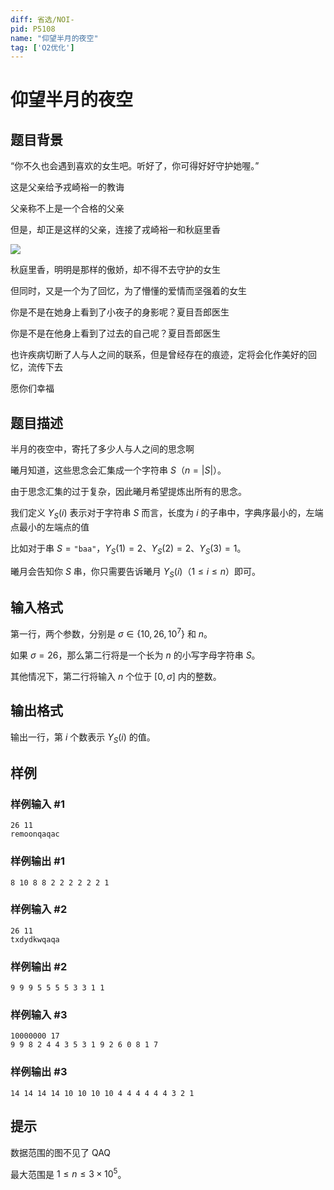 ```yaml
---
diff: 省选/NOI-
pid: P5108
name: "仰望半月的夜空"
tag: ['O2优化']
---
```

# 仰望半月的夜空
## 题目背景

“你不久也会遇到喜欢的女生吧。听好了，你可得好好守护她喔。”

这是父亲给予戎崎裕一的教诲

父亲称不上是一个合格的父亲

但是，却正是这样的父亲，连接了戎崎裕一和秋庭里香

![](https://www.cnblogs.com/images/cnblogs_com/reverymoon/1200086/o_0.png)

秋庭里香，明明是那样的傲娇，却不得不去守护的女生

但同时，又是一个为了回忆，为了懵懂的爱情而坚强着的女生

你是不是在她身上看到了小夜子的身影呢？夏目吾郎医生

你是不是在他身上看到了过去的自己呢？夏目吾郎医生

也许疾病切断了人与人之间的联系，但是曾经存在的痕迹，定将会化作美好的回忆，流传下去

愿你们幸福


## 题目描述

半月的夜空中，寄托了多少人与人之间的思念啊

曦月知道，这些思念会汇集成一个字符串 $S$（$n = |S|$）。

由于思念汇集的过于复杂，因此曦月希望提炼出所有的思念。

我们定义 $Y_S(i)$ 表示对于字符串 $S$ 而言，长度为 $i$ 的子串中，字典序最小的，左端点最小的左端点的值

比如对于串 $S = \texttt{"baa"}$，$Y_S(1) = 2$、$Y_S(2) = 2$、$Y_S(3) = 1$。

曦月会告知你 $S$ 串，你只需要告诉曦月 $Y_S(i)$（$1 \le i \le n$）即可。
## 输入格式

第一行，两个参数，分别是 $\sigma \in \{10, 26, 10^7\}$ 和 $n$。

如果 $\sigma = 26$，那么第二行将是一个长为 $n$ 的小写字母字符串 $S$。

其他情况下，第二行将输入 $n$ 个位于 $[0, \sigma]$ 内的整数。
## 输出格式

输出一行，第 $i$ 个数表示 $Y_S(i)$ 的值。
## 样例

### 样例输入 #1
```
26 11
remoonqaqac
```
### 样例输出 #1
```
8 10 8 8 2 2 2 2 2 2 1
```
### 样例输入 #2
```
26 11
txdydkwqaqa

```
### 样例输出 #2
```
9 9 9 5 5 5 5 3 3 1 1
```
### 样例输入 #3
```
10000000 17
9 9 8 2 4 4 3 5 3 1 9 2 6 0 8 1 7
```
### 样例输出 #3
```
14 14 14 14 10 10 10 10 4 4 4 4 4 4 3 2 1
```
## 提示

数据范围的图不见了 QAQ

最大范围是 $1 \le n \le 3 \times {10}^5$。
